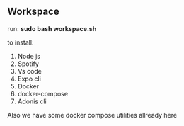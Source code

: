 ## Workspace

run: **sudo bash workspace.sh**

to install:

1. Node js
2. Spotify
3. Vs code
4. Expo cli
5. Docker
6. docker-compose
7. Adonis cli

Also we have some docker compose utilities allready here

